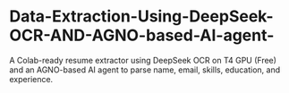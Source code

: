 # Data-Extraction-Using-DeepSeek-OCR-AND-AGNO-based-AI-agent-
A Colab-ready resume extractor using DeepSeek OCR on T4 GPU (Free) and an AGNO-based AI agent to parse name, email, skills, education, and experience.

